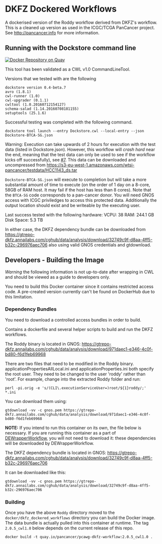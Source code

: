 # DKFZ Dockered Workflows 

A dockerised version of the Roddy workflow derived from DKFZ's workflow. This is a cleaned up version as used in the ICGC/TCGA PanCancer project. See http://pancancer.info for more information.

## Running with the Dockstore command line

[![Docker Repository on Quay](https://quay.io/repository/pancancer/pcawg-dkfz-workflow/status "Docker Repository on Quay")](https://quay.io/repository/pancancer/pcawg-dkfz-workflow)

This tool has been validated as a CWL v1.0 CommandLineTool. 

Versions that we tested with are the following 
```
dockstore version 0.4-beta.7
avro (1.8.1)
cwl-runner (1.0)
cwl-upgrader (0.1.1)
cwltool (1.0.20160712154127)
schema-salad (1.14.20160708181155)
setuptools (25.1.6)
```

Successful testing was completed with the following command. 

    dockstore tool launch --entry Dockstore.cwl --local-entry --json Dockstore-BTCA-SG.json

Warning: Execution can take upwards of 2 hours for execution with the test data (listed in Dockstore.json). However, this workflow will *crash hard* near the end, meaning that the test data can only be used to see if the workflow kicks off successfully), see [#7](https://github.com/ICGC-TCGA-PanCancer/dkfz_dockered_workflows/issues/7). This data can be downloaded and uncompressed from https://s3-eu-west-1.amazonaws.com/wtsi-pancancer/testdata/HCC1143_ds.tar

`Dockstore-BTCA-SG.json` will execute to completion but will take a more substantial amount of time to execute (on the order of 1 day on a 8-core, 58GB of RAM host.  It may fail if the host has less than 8 cores). Note that the `BTCA-SG` code corresponds to a pan-cancer donor. You will need GNOS access with ICGC priviledges to access this protected data. Additionally the output location should exist and be writeable by the executing user.

Last success tested with the following hardware:
VCPU: 38
RAM: 244.1 GB
Disk Space: 5.3 TB

In either case, the DKFZ dependency bundle can be downloaded from https://gtrepo-dkfz.annailabs.com/cghub/data/analysis/download/32749c9f-d8aa-4ff5-b32c-296976aec706 also using valid GNOS credentials and gtdownload. 

## Developers - Building the Image

*Warning* the following information is not up-to-date after wrapping in CWL and should be viewed as a guide to developers only. 

You need to build this Docker container since it contains restricted access code.  A pre-created version currently can't be found on DockerHub due to this limitation.

### Dependency Bundles

You need to download a controlled access bundles in order to build.

Contains a dockerfile and several helper scripts to build and run the DKFZ workflows.

The Roddy binary is located in GNOS:
https://gtrepo-dkfz.annailabs.com/cghub/data/analysis/download/971daec1-e346-4c0f-bd80-f6d1feb69968

There are two files that need to be modified in the Roddy binary. applicationPropertiesAllLocal.ini and applicationProperties.ini both specify the root user. They need to be changed to the user 'roddy' rather than 'root'.  For example, change into the extracted Roddy folder and run:

    perl -pi.orig -e 's/(CLI\.executionServiceUser=)root/${1}roddy/;' *.ini

You can download them using:

    gtdownload -vv -c gnos.pem https://gtrepo-dkfz.annailabs.com/cghub/data/analysis/download/971daec1-e346-4c0f-bd80-f6d1feb69968

**NOTE:** If you intend to run this container on its own, the file below is necessary. If you are running this container as a part of [DEWrapperWorkflow](https://github.com/ICGC-TCGA-PanCancer/DEWrapperWorkflow), you will not need to download it: these dependencies will be downloaded by DEWrapperWorkflow.

The DKFZ dependency bundle is located in GNOS:
https://gtrepo-dkfz.annailabs.com/cghub/data/analysis/download/32749c9f-d8aa-4ff5-b32c-296976aec706

It can be downloaded like this:

    gtdownload -vv -c gnos.pem https://gtrepo-dkfz.annailabs.com/cghub/data/analysis/download/32749c9f-d8aa-4ff5-b32c-296976aec706

### Building

Once you have the above `Roddy` directory moved to the `docker/dkfz_dockered_workflows` directory you can build the Docker image.  The data bundle is actually pulled into this container at runtime. The tag `2.0.5_cwl1.0` below depends on the current release of this repo.

    docker build -t quay.io/pancancer/pcawg-dkfz-workflow:2.0.5_cwl1.0 .
